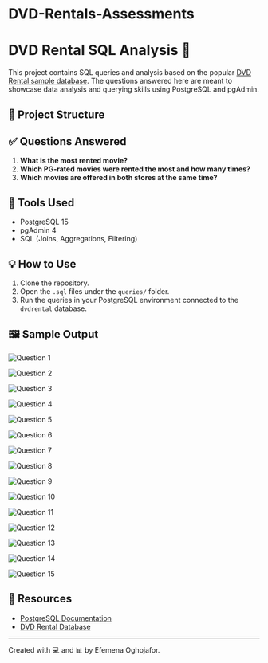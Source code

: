 # DVD-Rentals-Assessments


# DVD Rental SQL Analysis 📀

This project contains SQL queries and analysis based on the popular [DVD Rental sample database](https://www.postgresqltutorial.com/postgresql-sample-database/). The questions answered here are meant to showcase data analysis and querying skills using PostgreSQL and pgAdmin.

## 📁 Project Structure

## ✅ Questions Answered

1. **What is the most rented movie?**
2. **Which PG-rated movies were rented the most and how many times?**
3. **Which movies are offered in both stores at the same time?**

## 🧰 Tools Used

- PostgreSQL 15
- pgAdmin 4
- SQL (Joins, Aggregations, Filtering)

## 💡 How to Use

1. Clone the repository.
2. Open the `.sql` files under the `queries/` folder.
3. Run the queries in your PostgreSQL environment connected to the `dvdrental` database.

## 🖼️ Sample Output
![Question 1](https://github.com/user-attachments/assets/2575ade6-ea51-403c-8bc3-4c3618247cfb)

![Question 2](https://github.com/user-attachments/assets/c0edd33a-05e8-418d-b471-e998a593e7de)

![Question 3](https://github.com/user-attachments/assets/5d88630c-52ed-4b2e-be76-1b37b53e4170)

![Question 4](https://github.com/user-attachments/assets/b2fa7c67-08ef-4088-b368-bc8d76083576)

![Question 5](https://github.com/user-attachments/assets/c4f92b87-b455-40c5-9a6f-85491cd50596)

![Question 6](https://github.com/user-attachments/assets/a03a6331-17b9-4417-95a8-ed3bd2191f6d)

![Question 7](https://github.com/user-attachments/assets/54fed8d1-bca7-467e-bb1e-762bbc0782d8)

![Question 8](https://github.com/user-attachments/assets/36a6c9dd-2ecc-49e6-9943-8552cb087424)

![Question 9](https://github.com/user-attachments/assets/9bbe4a31-234d-40fa-9174-95d744594b6e)

![Question 10](https://github.com/user-attachments/assets/f2971458-decb-4218-9452-e45445e25c0d)

![Question 11](https://github.com/user-attachments/assets/6572da6e-7173-42c0-9a2f-09cf72928bca)

![Question 12](https://github.com/user-attachments/assets/ba059b8d-d39c-4f3e-9112-0a0cad099905)

![Question 13](https://github.com/user-attachments/assets/038b58b1-729b-4d6c-9745-1ca817fa81ff)

![Question 14](https://github.com/user-attachments/assets/b1388fb8-beab-4b26-942c-f00c6073e401)

![Question 15](https://github.com/user-attachments/assets/afa57030-5fd2-4e87-8710-b9a2b08cb8c1)



## 🔗 Resources

- [PostgreSQL Documentation](https://www.postgresql.org/docs/)
- [DVD Rental Database](https://www.postgresqltutorial.com/postgresql-sample-database/)

---
Created with 💻 and 📊 by Efemena Oghojafor.
